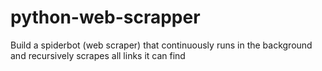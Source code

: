 # python-web-scrapper
Build a spiderbot (web scraper) that continuously runs in the background and recursively scrapes all links it can find
